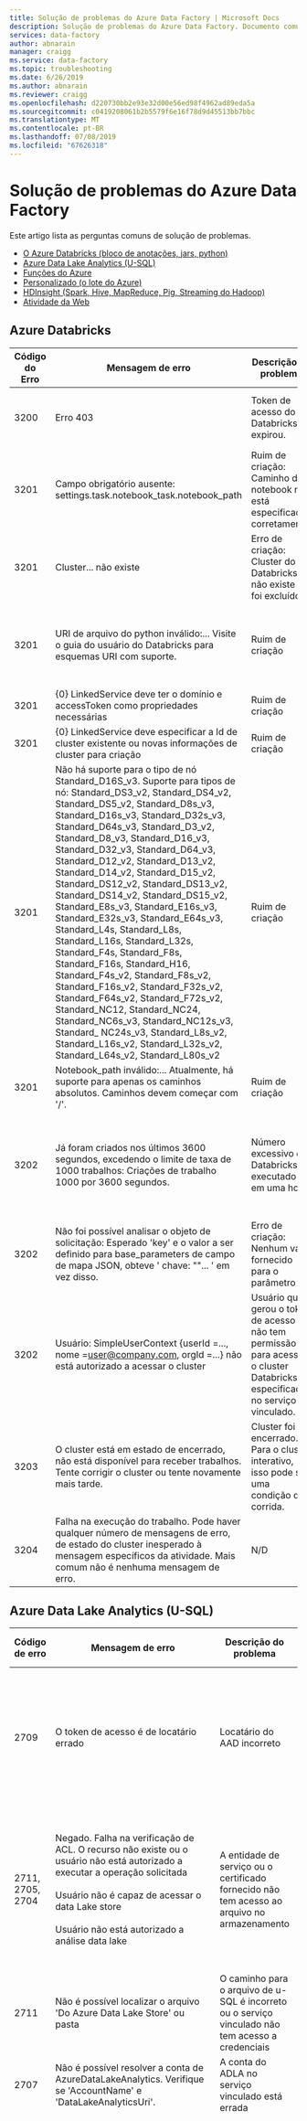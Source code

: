 ```yaml
---
title: Solução de problemas do Azure Data Factory | Microsoft Docs
description: Solução de problemas do Azure Data Factory. Documento comum para todos os externo, as atividades de controle.
services: data-factory
author: abnarain
manager: craigg
ms.service: data-factory
ms.topic: troubleshooting
ms.date: 6/26/2019
ms.author: abnarain
ms.reviewer: craigg
ms.openlocfilehash: d220730bb2e93e32d00e56ed98f4962ad89eda5a
ms.sourcegitcommit: c0419208061b2b5579f6e16f78d9d45513bb7bbc
ms.translationtype: MT
ms.contentlocale: pt-BR
ms.lasthandoff: 07/08/2019
ms.locfileid: "67626318"
---
```

# <a name="troubleshooting-azure-data-factory"></a>Solução de problemas do Azure Data Factory
Este artigo lista as perguntas comuns de solução de problemas.

- [O Azure Databricks (bloco de anotações, jars, python)](#azure-databricks)
- [Azure Data Lake Analytics (U-SQL)](#azure-data-lake-analytics-u-sql)
- [Funções do Azure](#azure-functions)
- [Personalizado (o lote do Azure)](#custom-azure-batch)
- [HDInsight (Spark, Hive, MapReduce, Pig, Streaming do Hadoop)](#hdinsight-spark-hive-mapreduce-pig-hadoop-streaming)
- [Atividade da Web](#web-activity)



## <a name="azure-databricks"></a>Azure Databricks
| Código do Erro | Mensagem de erro                                          | Descrição do problema                             | Correção possível / ação recomendada                            |
| -------------- | ----------------------------------------------------- | --------------------------------------------------------------| :----------------------------------------------------------- |
| 3200           | Erro 403                                                    | Token de acesso do Databricks expirou.                         | Por padrão, o token de acesso do Databricks é válido por 90 dias.  Por favor, criar um novo token e atualizar serviço vinculado. |
| 3201           | Campo obrigatório ausente: settings.task.notebook_task.notebook_path | Ruim de criação: Caminho de notebook não está especificado corretamente. | Especifique o caminho do notebook na atividade do Databricks. |
| 3201           | Cluster... não existe                                 | Erro de criação: Cluster do Databricks não existe ou foi excluído. | Verifique se o cluster Databricks existe. |
| 3201           | URI de arquivo do python inválido:... Visite o guia do usuário do Databricks para esquemas URI com suporte. | Ruim de criação                                                | Especifique caminhos absolutos para esquemas de endereçamento de espaço de trabalho, ou "dbfs:/folder/subfolder/foo.py" para arquivos armazenados em DBFS. |
| 3201           | {0}   LinkedService deve ter o domínio e accessToken como propriedades necessárias | Ruim de criação                                                | Verifique se [definição de serviço vinculado](compute-linked-services.md#azure-databricks-linked-service). |
| 3201           | {0}   LinkedService deve especificar a Id de cluster existente ou novas informações de cluster para criação | Ruim de criação                                                | Verifique se [definição de serviço vinculado](compute-linked-services.md#azure-databricks-linked-service). |
| 3201           | Não há suporte para o tipo de nó Standard_D16S_v3. Suporte para tipos de nó:   Standard_DS3_v2, Standard_DS4_v2, Standard_DS5_v2, Standard_D8s_v3, Standard_D16s_v3, Standard_D32s_v3, Standard_D64s_v3, Standard_D3_v2, Standard_D8_v3, Standard_D16_v3, Standard_D32_v3, Standard_D64_v3, Standard_D12_v2, Standard_D13_v2, Standard_D14_v2, Standard_D15_v2, Standard_DS12_v2, Standard_DS13_v2, Standard_DS14_v2, Standard_DS15_v2, Standard_E8s_v3, Standard_E16s_v3, Standard_E32s_v3, Standard_E64s_v3, Standard_L4s, Standard_L8s, Standard_L16s, Standard_L32s, Standard_F4s, Standard_F8s, Standard_F16s, Standard_H16, Standard_F4s_v2, Standard_F8s_v2, Standard_F16s_v2, Standard_F32s_v2, Standard_F64s_v2, Standard_F72s_v2, Standard_NC12, Standard_NC24, Standard_NC6s_v3, Standard_NC12s_v3, Standard_ NC24s_v3, Standard_L8s_v2, Standard_L16s_v2, Standard_L32s_v2, Standard_L64s_v2, Standard_L80s_v2 | Ruim de criação                                                | Consulte a mensagem de erro                                          |
| 3201           | Notebook_path inválido:... Atualmente, há suporte para apenas os caminhos absolutos. Caminhos devem começar com '/'. | Ruim de criação                                                | Consulte a mensagem de erro                                          |
| 3202           | Já foram criados nos últimos 3600 segundos, excedendo o limite de taxa de 1000 trabalhos:   Criações de trabalho 1000 por 3600 segundos. | Número excessivo de Databricks é executado em uma hora.                         | Verifique se todos os pipelines que usam este espaço de trabalho do Databricks para taxa de criação de trabalho.  Se pipelines iniciados muitas execuções de Databricks na agregação, migre alguns pipelines para um novo espaço de trabalho. |
| 3202           | Não foi possível analisar o objeto de solicitação: Esperado 'key' e o valor a ser definido para base_parameters de campo de mapa JSON, obteve ' chave: ""... ' em vez disso. | Erro de criação: Nenhum valor fornecido para o parâmetro         | Inspecione o json do pipeline e verifique se que todos os parâmetros no bloco de anotações baseParameters tem um valor vazio especificado. |
| 3202           | Usuário: SimpleUserContext {userId =..., nome =user@company.com, orgId =...} não está autorizado a acessar o cluster | Usuário que gerou o token de acesso não tem permissão para acessar o cluster Databricks especificado no serviço vinculado. | Verifique se o usuário tem as permissões necessárias no espaço de trabalho.   |
| 3203           | O cluster está em estado de encerrado, não está disponível para receber trabalhos. Tente corrigir o cluster ou tente novamente mais tarde. | Cluster foi encerrado.    Para o cluster interativo, isso pode ser uma condição de corrida. | Melhor maneira de evitar isso é usar clusters de trabalho.             |
| 3204           | Falha na execução do trabalho. Pode haver qualquer número de mensagens de erro, de estado do cluster inesperado à mensagem específicos da atividade.  Mais comum não é nenhuma mensagem de erro. | N/D                                                          | N/D                                                          |



## <a name="azure-data-lake-analytics-u-sql"></a>Azure Data Lake Analytics (U-SQL)

| Código de erro         | Mensagem de erro                                                | Descrição do problema                                          | Correção possível / ação recomendada                             |
| -------------------- | ------------------------------------------------------------ | ------------------------------------------------------------ | ------------------------------------------------------------ |
| 2709                 | O token de acesso é de locatário errado                    | Locatário do AAD incorreto                                         | A entidade de serviço usada para acessar o ADLA pertence a outro locatário do AAD. Crie a nova entidade de serviço no mesmo locatário que a conta do ADLA. |
| 2711,   2705,   2704 | Negado. Falha na verificação de ACL. O recurso não existe ou o usuário não está autorizado a executar a operação solicitada<br/><br/>Usuário não é capaz de acessar o data Lake store  <br/><br/>Usuário não está autorizado a análise data lake | A entidade de serviço ou o certificado fornecido não tem acesso ao arquivo no armazenamento | Verifique se a entidade de serviço ou certificados que eles fornecem para trabalhos do ADLA tem acesso à conta do ADLA e o armazenamento do ADLS padrão para ele da pasta raiz. |
| 2711                 | Não é possível localizar o arquivo 'Do Azure Data Lake Store' ou pasta       | O caminho para o arquivo de u-SQL é incorreto ou o serviço vinculado não tem acesso a credenciais | Verifique se o caminho e as credenciais fornecidas no serviço vinculado |
| 2707                 | Não é possível resolver a conta de AzureDataLakeAnalytics. Verifique se 'AccountName' e 'DataLakeAnalyticsUri'. | A conta do ADLA no serviço vinculado está errada                  | Verifique se que a conta certa é fornecida             |
| 2703                 | Id do erro: E_CQO_SYSTEM_INTERNAL_ERROR ou qualquer erro começa com "Id do erro:" | Erro é proveniente de ADLA                                    | Qualquer erro que se parece com o exemplo significa que o trabalho foi enviado para ADLA e o script lá com falha. A investigação deve ser feita no ADLA. Se você abre o portal e navegue até a conta do ADLA, procure o trabalho usando a atividade ADF (não execução do pipeline Id) da Id de execução. O trabalho existe terão mais informações sobre o erro e ajudará a solucionar problemas. Se a resolução não está clara, entre em contato com a equipe de suporte do ADLA e forneça a URL do trabalho, que inclui o nome da conta e ID do trabalho. |
| 2709                 | Não é possível aceitamos seu trabalho no momento. O número máximo de trabalhos em fila para sua conta é 200. | Limitação no ADLA                                           | Reduza o número de trabalhos enviados para ADLA alterando configurações de simultaneidade em atividades e gatilhos do ADF, ou aumentar os limites em ADLA |
| 2709                 | Este trabalho foi rejeitado porque ele requer 24 AUs e essa conta tem uma política definida pelo administrador que impede que um trabalho usando mais de 5 AUs. | Limitação no ADLA                                           | Reduza o número de trabalhos enviados para ADLA alterando configurações de simultaneidade em atividades e gatilhos do ADF, ou aumentar os limites em ADLA |



## <a name="azure-functions"></a>Verificação de

| Código de erro | Mensagem de erro                           | DESCRIÇÃO                                                  | Correção possível / ação recomendada                           |
| ------------ | --------------------------------------- | ------------------------------------------------------------ | ------------------------------------------------------------ |
| 3600         | Conteúdo da resposta não é um JObject válido | Isso significa que a função do Azure que foi chamada não retornou um conteúdo JSON na resposta. Atividade de função do Azure do ADF suporta apenas o conteúdo da resposta JSON. | Atualizar a função do Azure para retornar uma carga JSON válido, por exemplo, um C# função de retorno (ActionResult) novo < OkObjectResult ("{`\"Id\":\"123\"`}"); |
| 3600         | Invalid HttpMethod: ‘..’.               | Isso significa que o método Http especificado na carga de atividade não é suportado pela atividade de função do Azure. | Os métodos Http com suporte são:  <br/>PUT, POST, OBTER, EXCLUIR, OPÇÕES, HEAD, RASTREAMENTO |



## <a name="custom-azure-batch"></a>Personalizado (o lote do Azure)
| Código de erro | Mensagem de erro                                                | DESCRIÇÃO                                                  | Correção possível / ação recomendada                           |
| ------------ | ------------------------------------------------------------ | ------------------------------------------------------------ | ------------------------------------------------------------ |
| 2500         | Exceção inesperada e Falha na execução de ocorrências.             | Não é possível iniciar o comando ou o programa retornou um código de erro. | Verifique se o executável existe. Se o programa é iniciado, verifique o stdout e stderr carregado para a conta de armazenamento. É uma boa prática para emitir grandes logs em seu código para depuração. |
| 2501         | Não é possível acessar a conta do lote de usuário, verifique se as configurações de conta do lote. | Lote acesso chave ou pool nome incorreto fornecido.            | Preciso verificar o nome do pool e a chave de acesso de lote no serviço vinculado. |
| 2502         | Pode não armazenamento de usuário de acesso de conta, por favor, verifique as configurações de conta de armazenamento. | Armazenamento incorreto acesso ou o nome da chave da conta fornecido.       | É necessário verificar se a chave de acesso e o nome de conta de armazenamento no serviço vinculado. |
| 2504         | Operação retornou um código de status inválido 'BadRequest'     | Muitos arquivos no caminho da pasta se a atividade personalizada.  (O tamanho total de resourceFiles não pode ser mais de 32768 caracteres.) | Remova os arquivos desnecessários ou zip-los e adicionar um comando unzip para extrair, por exemplo: powershell.exe - nologo - noprofile-comando "& {Add-Type - A 'System.IO.Compression.FileSystem';   [IO.Compression.ZipFile]::ExtractToDirectory ($zipFile, $folder); }" ;  $folder\yourProgram.exe |
| 2505         | Não é possível criar a assinatura de acesso compartilhado, a menos que as credenciais de chave de conta são usadas. | Atividades personalizadas oferecem suporte apenas a contas de armazenamento que usarem uma chave de acesso. | Consulte a descrição                                            |
| 2507         | O caminho da pasta não existe ou está vazio:...            | Não há arquivos na conta de armazenamento no caminho especificado.       | FolderPath deve conter os executáveis que você deseja executar. |
| 2508         | Pasta de recurso está arquivos duplicados.               | Há vários arquivos de mesmo nome em subpastas diferentes do folderPath. | Atividades personalizadas nivelar a estrutura de pastas na folderPath.  Se a estrutura de pastas deve ser preservado, os arquivos zip e extraia-os no lote do Azure com um comando descompactar, por exemplo: powershell.exe - nologo - noprofile-comando "& {Add-Type - A 'System.IO.Compression.FileSystem';   [IO.Compression.ZipFile]::ExtractToDirectory ($zipFile, $folder); }" ;   $folder\yourProgram.exe |
| 2509         | Url de lote... é inválido, ele deve estar no formato de Uri.         | URLs de lote devem ser semelhantes a https:\//mybatchaccount.eastus.batch.azure.com | Consulte a descrição                                            |
| 2510         | Ocorreu um erro ao enviar a solicitação.               | URL de lote é inválido                                         | Verifique se a URL do lote.                                            |

## <a name="hdinsight-spark-hive-mapreduce-pig-hadoop-streaming"></a>HDInsight (Spark, Hive, MapReduce, Pig, Streaming do Hadoop)

| Código de erro | Mensagem de erro                                                | DESCRIÇÃO                                                  | Correção possível / ação recomendada                           |
| ------------ | ------------------------------------------------------------ | ------------------------------------------------------------ | ------------------------------------------------------------ |
| 2300,   2310 | Falha no envio de trabalho do Hadoop. Erro: O nome remoto não pôde ser resolvido. <br/><br/>O cluster não foi encontrado. | URI do cluster é inválida                              | Verifique se o cluster não foi excluído e o URI fornecido está correto. Você pode abrir o URI em qualquer navegador, e você deverá ver a UI do Ambari. Se o cluster estiver em uma rede virtual, em seguida, o URI deve ser o URI privado e você deve tentar abri-lo de uma VM que faz parte da mesma rede virtual. Obter mais informações para [rede Virtual no HDInsight](https://docs.microsoft.com/azure/hdinsight/hdinsight-extend-hadoop-virtual-network#directly-connect-to-apache-hadoop-services). |
| 2\.300         | Falha no envio de trabalho do Hadoop. Trabalho:..., Cluster:... /. Erro: Uma tarefa foi cancelada. | O envio do trabalho atingiu o tempo limite.                         | Isso pode ser um problema de conectividade geral do HDInsight ou problema de conectividade de rede. Primeiro confirme que a interface do usuário do HDInsight Ambari está disponível por meio de qualquer navegador e suas credenciais ainda são válidas. Certifique-se de fazer isso na VM/computador em que o IR auto-hospedado está instalado se usando o ir auto-hospedado. Em seguida, tente enviar o trabalho do ADF novamente. Se ele ainda falhar, entre em contato com a equipe do ADF para obter suporte. |
| 2\.300         | Não autorizado:   Nome de usuário do Ambari ou a senha está incorreta  <br/><br/>Não autorizado:   Administrador de usuário está bloqueada no Ambari   <br/><br/>403 - Proibido: Acesso negado | Credenciais fornecidas para o HDInsight estão incorretas ou expiradas | Corrija-os e reimplante o serviço vinculado. Verifique se que as credenciais de trabalho no HDInsight primeiro abrindo o URI do cluster em qualquer navegador e tentar fazer logon. Se eles não funcionarem, você pode redefini-las no Portal do Azure. |
| 2300,   2310 | 502 - o servidor web recebeu uma resposta inválida ao atuar como gateway ou proxy de servidor       <br/>Gateway incorreto | Erro é proveniente de HDInsight                               | Esse erro é proveniente de cluster do HDInsight. Consultar [solução de problemas do HDInsight](https://hdinsight.github.io/ambari/ambari-ui-502-error.html) com erros comuns.    <br/>Para clusters do Spark causa pode ser também devido à [isso](https://hdinsight.github.io/spark/spark-thriftserver-errors.html). <br/><br/>[Link adicionais](https://docs.microsoft.com/azure/application-gateway/application-gateway-troubleshooting-502) |
| 2\.300         | Falha no envio de trabalho do Hadoop. Trabalho:..., Cluster:... Erro: {\"erro\":\"não é possível atender à solicitação de trabalho de envio como serviço do templeton está ocupado com muitos enviam solicitações de trabalho. Aguarde algum tempo antes de tentar novamente a operação. Consulte o templeton.parallellism.job.submit config para configurar as solicitações simultâneas. \  <br/><br/>Falha no envio de trabalho do Hadoop. Trabalho: 161da5d4-6fa8-4ef4-a240-6b6428c5ae2f, Cluster: https:\//abc-analytics-prod-hdi-hd-trax-prod01.azurehdinsight.net/.   Error: {\"error\":\"java.io.IOException:   org.apache.hadoop.yarn.exceptions.YarnException: Failed to submit   application_1561147195099_3730 to YARN :   org.apache.hadoop.security.AccessControlException: Fila root.joblauncher já tem 500 aplicativos, não é possível aceitar o envio de aplicativo: application_1561147195099_3730\ | Muitos trabalhos estão sendo enviados para o HDInsight ao mesmo tempo | Considere limitar o número de trabalhos simultâneos que estão sendo enviadas para o HDI. Consulte a simultaneidade de atividade do ADF se eles estão sendo enviados pela mesma atividade. Altere os gatilhos para que as execuções de pipeline simultâneas são distribuídas ao longo do tempo. Consulte também docs do HDInsight para ajustar o "templeton.parallellism.job.submit" como erro sugere. |
| 2303,   2347 | Trabalho do Hadoop falhou com código de saída '5'. Consulte 'wasbs://adfjobs@adftrialrun.blob.core.windows.net/StreamingJobs/da4afc6d-7836-444e-bbd5-635fce315997/18_06_2019_05_36_05_050/stderr' para obter mais detalhes.  <br/><br/>Falha na execução de hive com o código de erro 'UserErrorHiveOdbcCommandExecutionFailure'.   Consulte 'wasbs://adfjobs@eclsupplychainblobd.blob.core.windows.net/HiveQueryJobs/16439742-edd5-4efe-adf6-9b8ff5770beb/18_06_2019_07_37_50_477/Status/hive.out' para obter mais detalhes | O trabalho foi enviado para o HDInsight, e houve falha no HDInsight | O trabalho foi enviado com êxito para o HDInsight. Houve falha no cluster. Por favor, abra o trabalho na interface do usuário do Ambari do HDInsight e abrir os logs de lá ou abra o arquivo do armazenamento, como os pontos de mensagem de erro-out. Os detalhes do erro será nesse arquivo. |
| 2328         | Erro de servidor interno ao processar a solicitação. Tente novamente a solicitação ou contate o suporte | Ocorre em HDInsight sob demanda.                              | Esse erro é proveniente de serviço do HDInsight quando não é o provisionamento do HDInsight. Entre em contato com a equipe do HDInsight e forneça o nome do cluster por demanda no. |
| 2310         | java.lang.NullPointerException                               | Ocorreu um erro ao enviar o trabalho para o cluster Spark      | Essa exceção é proveniente de HDInsight e está ocultando o problema real.   Contate a equipe do HDInsight para suporte e fornecerá o nome do cluster e o intervalo de tempo de execução da atividade. |
|              | Todos os outros erros                                             |                                                              | Consulte a [solução de problemas do HDInsight](../hdinsight/hdinsight-troubleshoot-guide.md) e [perguntas frequentes sobre o HDInsight](https://hdinsight.github.io/) |



## <a name="web-activity"></a>Atividade da Web

| Código de erro | Mensagem de erro                                                | DESCRIÇÃO                                                  | Correção possível / ação recomendada                           |
| ------------ | ------------------------------------------------------------ | ------------------------------------------------------------ | ------------------------------------------------------------ |
| 2108         | Invalid HttpMethod: ‘..’.                                    | Isso significa que o método Http especificado na carga de atividade não é suportado pela atividade da Web. | Os métodos Http com suporte são: <br/>PUT, POST, OBTER, EXCLUIR |
| 2108         | Erro de servidor inválido 500                                     | Erro interno no ponto de extremidade                               | Verifique a funcionalidade na URL (com o Fiddler/Postman): [Como usar o Fiddler para criar uma sessão HTTP](#how-to-use-fiddler-to-create-an-http-session-of-the-monitored-web-application) |
| 2108         | 401 não autorizado                                             | Falta de autenticação válido na solicitação                      | Fornecer um método de autenticação válido (o token pode ter expirado).   <br/><br/>Verifique a funcionalidade na URL (com o Fiddler/Postman): [Como usar o Fiddler para criar uma sessão HTTP](#how-to-use-fiddler-to-create-an-http-session-of-the-monitored-web-application) |
| 2108         | 403 Proibido                                                | Permissões necessárias ausentes                                 | Verifique as permissões de usuário no recurso acessado.   <br/><br/>Verifique a funcionalidade na URL (com o Fiddler/Postman): [Como usar o Fiddler para criar uma sessão HTTP](#how-to-use-fiddler-to-create-an-http-session-of-the-monitored-web-application) |
| 2108         | 400-Solicitação incorreta                                              | Solicitação de Http inválida                                         | Verifique a URL, o verbo e o corpo da solicitação.   <br/><br/>Use o Fiddler/Postman para validar a solicitação: [Como usar o Fiddler para criar uma sessão HTTP](#how-to-use-fiddler-to-create-an-http-session-of-the-monitored-web-application) |
| 2108         | 404 não encontrado                                                | Recurso não foi encontrado                                       | Use o Fiddler/Postman para validar a solicitação: [Como usar o Fiddler para criar uma sessão HTTP](#how-to-use-fiddler-to-create-an-http-session-of-the-monitored-web-application) |
| 2108         | Serviço indisponível                                          | O serviço está indisponível                                       | Use o Fiddler/Postman para validar a solicitação: [Como usar o Fiddler para criar uma sessão HTTP](#how-to-use-fiddler-to-create-an-http-session-of-the-monitored-web-application) |
| 2108         | Tipo de mídia sem suporte                                       | Tipo de conteúdo incompatível com o corpo de atividade da Web           | Especifique o Content-Type correto que corresponde ao formato de carga usar o Fiddler/Postman para validar a solicitação: [Como usar o Fiddler para criar uma sessão HTTP](#how-to-use-fiddler-to-create-an-http-session-of-the-monitored-web-application) |
| 2108         | O recurso que você estiver procurando para tiver sido removido, teve seu nome alterado ou está temporariamente indisponível. | O recurso não está disponível                                | Use o Fiddler/Postman para verificar o ponto de extremidade: [Como usar o Fiddler para criar uma sessão HTTP](#how-to-use-fiddler-to-create-an-http-session-of-the-monitored-web-application) |
| 2108         | A página que você está procurando não pode ser exibida porque está sendo usado um método inválido (verbo HTTP). | Método de atividade da Web incorreto foi especificado na solicitação   | Use o Fiddler/Postman para verificar o ponto de extremidade: [Como usar o Fiddler para criar uma sessão HTTP](#how-to-use-fiddler-to-create-an-http-session-of-the-monitored-web-application) |
| 2108         | invalid_payload                                              | O corpo para a atividade da Web está incorreto                       | Use o Fiddler/Postman para verificar o ponto de extremidade: [Como usar o Fiddler para criar uma sessão HTTP](#how-to-use-fiddler-to-create-an-http-session-of-the-monitored-web-application) |

#### <a name="how-to-use-fiddler-to-create-an-http-session-of-the-monitored-web-application"></a>Como usar o Fiddler para criar uma sessão HTTP do aplicativo da web monitorados

1. Baixe e instale o [Fiddler](https://www.telerik.com/download/fiddler)

2. Se seu aplicativo web usa HTTPS:

   1. Abra o Fiddler

   2. Vá para **Ferramentas > Opções do Fiddler** e selecione como na captura de tela abaixo. 

      ![Opções do Fiddler](media/data-factory-troubleshoot-guide/fiddler-options.png)

3. Se seu aplicativo usa certificados SSL, você também deve adicionar o certificado do Fiddler para seu dispositivo.

4. Para adicionar o certificado do Fiddler para seu dispositivo, vá para **ferramentas** > **opções do Fiddler** > **HTTPS**  >   **Ações** > **exportar o certificado de raiz para a área de trabalho** para obter o certificado do Fiddler.

5. Desative a captura, de modo que pode ser limpa o cache do navegador para iniciar um novo rastreamento.

6. 1. Vá para **arquivo** > **capturar tráfego** ou pressione **F12**.
   2. Limpe o cache do navegador para que todos os itens armazenados em cache são removidos e devem ser baixados novamente.

7. Crie solicitação: 

8. 1. Clique na guia Composer
   2. Definir o método Http e a URL
   3. Adicionar cabeçalhos e corpo da solicitação, se necessário
   4. Clique em executar

9. Iniciar a captura de tráfego novamente e concluir a transação problemática em sua página.

10. Depois de concluído, vá para **arquivo** > **salvar** > **todas as sessões**.

Saiba mais sobre o Fiddler [aqui](https://docs.telerik.com/fiddler/Configure-Fiddler/Tasks/ConfigureFiddler)

## <a name="next-steps"></a>Próximas etapas

Para obter mais ajuda na busca de soluções para o problema, a seguir são apresentados alguns outros recursos que você pode experimentar.

*  [Blogs](https://azure.microsoft.com/blog/tag/azure-data-factory/)
*  [Solicitações de recursos](https://feedback.azure.com/forums/270578-data-factory)
*  [Vídeos](https://azure.microsoft.com/resources/videos/index/?sort=newest&services=data-factory)
*  [Fórum do MSDN](https://social.msdn.microsoft.com/Forums/home?sort=relevancedesc&brandIgnore=True&searchTerm=data+factory)
*  [Stack Overflow](https://stackoverflow.com/questions/tagged/azure-data-factory)
*  [Twitter](https://twitter.com/hashtag/DataFactory)



